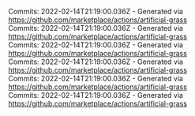 Commits: 2022-02-14T21:19:00.036Z - Generated via https://github.com/marketplace/actions/artificial-grass
<br>
Commits: 2022-02-14T21:19:00.036Z - Generated via https://github.com/marketplace/actions/artificial-grass
<br>
Commits: 2022-02-14T21:19:00.036Z - Generated via https://github.com/marketplace/actions/artificial-grass
<br>
Commits: 2022-02-14T21:19:00.036Z - Generated via https://github.com/marketplace/actions/artificial-grass
<br>
Commits: 2022-02-14T21:19:00.036Z - Generated via https://github.com/marketplace/actions/artificial-grass
<br>
Commits: 2022-02-14T21:19:00.036Z - Generated via https://github.com/marketplace/actions/artificial-grass
<br>
